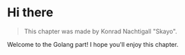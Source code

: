 # Hi there

> This chapter was made by Konrad Nachtigall "Skayo".

Welcome to the Golang part!
I hope you'll enjoy this chapter.
